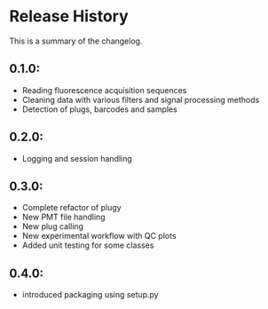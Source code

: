 # Release History
This is a summary of the changelog.

## 0.1.0:
* Reading fluorescence acquisition sequences
* Cleaning data with various filters and signal processing methods
* Detection of plugs, barcodes and samples

## 0.2.0:
* Logging and session handling

## 0.3.0:
* Complete refactor of plugy
* New PMT file handling
* New plug calling
* New experimental workflow with QC plots
* Added unit testing for some classes

## 0.4.0:
* introduced packaging using setup.py
